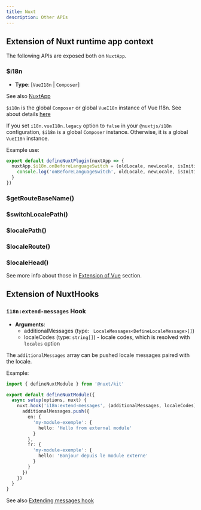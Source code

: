 ```yaml
---
title: Nuxt
description: Other APIs
---
```


## Extension of Nuxt runtime app context

The following APIs are exposed both on `NuxtApp`.

### $i18n

- **Type**: [`VueI18n` | `Composer`]

See also [NuxtApp](https://v3.nuxtjs.org/guide/going-further/nuxt-app/#accessing-nuxtapp)

`$i18n` is the global `Composer` or global `VueI18n` instance of Vue I18n. See about details [here](https://vue-i18n.intlify.dev/api/general.html#i18n)

If you set `i18n.vueI18n.legacy` option to `false` in your `@nuxtjs/i18n` configuration, `$i18n` is a global `Composer` instance. Otherwise, it is a global `VueI18n` instance.


Example use:

```ts
export default defineNuxtPlugin(nuxtApp => {
  nuxtApp.$i18n.onBeforeLanguageSwitch = (oldLocale, newLocale, isInitialSetup, nuxtApp) => {
    console.log('onBeforeLanguageSwitch', oldLocale, newLocale, isInitialSetup)
  }
})
```

### $getRouteBaseName()
### $switchLocalePath()
### $localePath()
### $localeRoute()
### $localeHead()

See more info about those in [Extension of Vue](/api/vue) section.


## Extension of NuxtHooks

### `i18n:extend-messages` Hook

- **Arguments**:
  - additionalMessages (type: ` LocaleMessages<DefineLocaleMessage>[]`)
  - localeCodes (type: `string[]`) - locale codes, which is resolved with `locales` option

The `additionalMessages` array can be pushed locale messages paired with the locale.

Example:

```ts
import { defineNuxtModule } from '@nuxt/kit'

export default defineNuxtModule({
  async setup(options, nuxt) {
    nuxt.hook('i18n:extend-messages', (additionalMessages, localeCodes) => {
      additionalMessages.push({
        en: {
          'my-module-exemple': {
            hello: 'Hello from external module'
          }
        },
        fr: {
          'my-module-exemple': {
            hello: 'Bonjour depuis le module externe'
          }
        }
      })
    })
  }
}
```

See also [Extending messages hook](/guide/extend-messages)